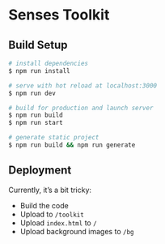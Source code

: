 # Senses Toolkit

## Build Setup

``` bash
# install dependencies
$ npm run install

# serve with hot reload at localhost:3000
$ npm run dev

# build for production and launch server
$ npm run build
$ npm run start

# generate static project
$ npm run build && npm run generate
```

## Deployment
Currently, it’s a bit tricky:
- Build the code
- Upload to `/toolkit`
- Upload `index.html` to `/`
- Upload background images to `/bg`
